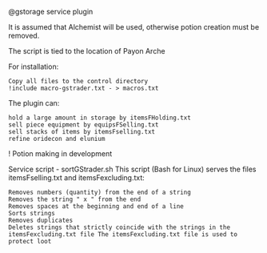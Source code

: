@gstorage service plugin

It is assumed that Alchemist will be used, otherwise potion creation must be removed.

The script is tied to the location of Payon Arche

For installation:

    Copy all files to the control directory
    !include macro-gstrader.txt - > macros.txt

The plugin can:

    hold a large amount in storage by itemsFHolding.txt
    sell piece equipment by equipsFSelling.txt
    sell stacks of items by itemsFselling.txt
    refine oridecon and elunium

! Potion making in development

Service script - sortGStrader.sh
This script (Bash for Linux) serves the files itemsFselling.txt and itemsFexcluding.txt:

    Removes numbers (quantity) from the end of a string
    Removes the string " x " from the end
    Removes spaces at the beginning and end of a line
    Sorts strings
    Removes duplicates
    Deletes strings that strictly coincide with the strings in the itemsFexcluding.txt file The itemsFexcluding.txt file is used to protect loot

